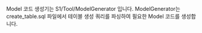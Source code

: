 Model 코드 생성기는 S1/Tool/ModelGenerator 입니다.
ModelGenerator는 create_table.sql 파일에서
테이블 생성 쿼리를 파싱하여 필요한 Model 코드를 생성합니다.

